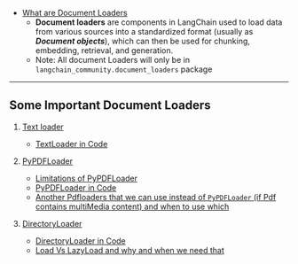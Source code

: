 - [What are Document Loaders](https://youtu.be/bL92ALSZ2Cg?si=T8XbdxHohr-lJv7h&t=597)
    - **Document loaders** are components in LangChain used to load data from various sources into a standardized format (usually as ***Document objects***), which can then be used for chunking, embedding, retrieval, and generation.
    - Note: All document Loaders will only be in `langchain_community.document_loaders` package

-----
## Some Important Document Loaders
1. [Text loader](https://youtu.be/bL92ALSZ2Cg?si=7TqEhbF1kXDM69Z1&t=797)
    - [TextLoader in Code](https://youtu.be/bL92ALSZ2Cg?si=PWSINKfU_z7cZPpU&t=847)

2. [PyPDFLoader](https://youtu.be/bL92ALSZ2Cg?si=LuMDUdT8TCwbULn2&t=1327)
    - [Limitations of PyPDFLoader](https://youtu.be/bL92ALSZ2Cg?si=DOnEAXkip73mqYIE&t=1337)
    - [PyPDFLoader in Code](https://youtu.be/bL92ALSZ2Cg?si=XatNaLjrYah8xwDt&t=1447)
    - [Another Pdfloaders that we can use instead of `PyPDFLoader` (if Pdf contains multiMedia content) and when to use which](https://youtu.be/bL92ALSZ2Cg?si=e8rVIIOeYxNOf7jh&t=1647)

3. [DirectoryLoader](https://youtu.be/bL92ALSZ2Cg?si=CuHiH3MYRZPla4IL&t=1797)
    - [DirectoryLoader in Code](https://youtu.be/bL92ALSZ2Cg?si=epnpmbQIZTZxrDCw&t=1847)
    - [Load Vs LazyLoad and why and when we need that](https://youtu.be/bL92ALSZ2Cg?si=FYdT67BMW_X-GzhW&t=2167)